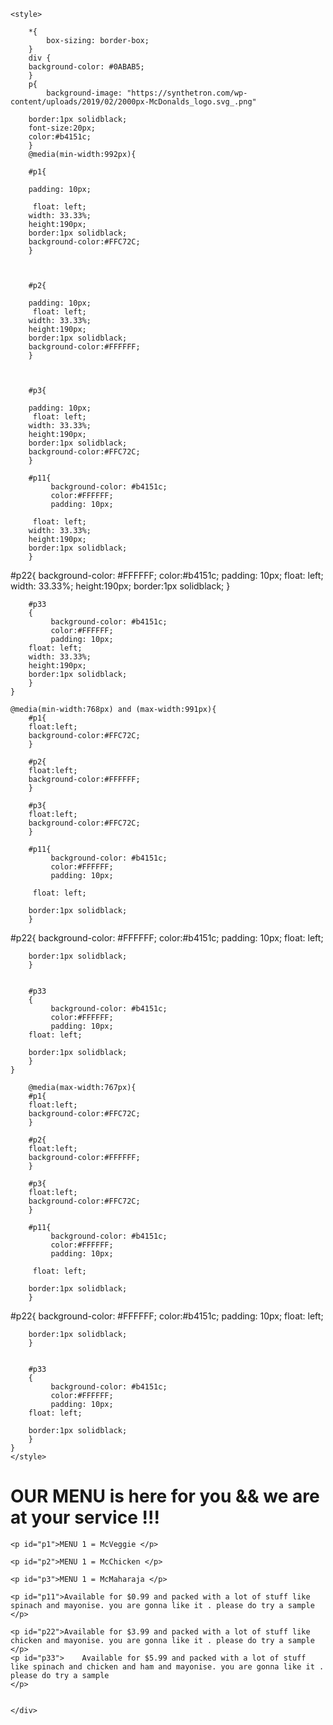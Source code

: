 <!DOCTYPE html>
<html>
<head>
	<title>Hello fellas . this is my first coursera project .i hope you are gonna like it .</title>
	
	<style>
		
		*{
			box-sizing: border-box;
		}
		div {
		background-color: #0ABAB5;
		}
		p{
			background-image: "https://synthetron.com/wp-content/uploads/2019/02/2000px-McDonalds_logo.svg_.png"
		
		border:1px solidblack;
		font-size:20px;
		color:#b4151c;
		}
		@media(min-width:992px){

		#p1{
		
		padding: 10px;
		
		 float: left;
        width: 33.33%;
		height:190px;
		border:1px solidblack;
		background-color:#FFC72C;	
		}

		
		
		#p2{
		
		padding: 10px;
		 float: left;
        width: 33.33%;
		height:190px;
		border:1px solidblack;
		background-color:#FFFFFF;	
		}

		
		
		#p3{
		
		padding: 10px;
		 float: left;
        width: 33.33%;
		height:190px;
		border:1px solidblack;
		background-color:#FFC72C;	
		}

		#p11{
			 background-color: #b4151c;
			 color:#FFFFFF;
			 padding: 10px;
		
		 float: left;
        width: 33.33%;
		height:190px;
		border:1px solidblack;
		}


#p22{
			 background-color: #FFFFFF;
			 color:#b4151c;
			 padding: 10px;
	float: left;
        width: 33.33%;
		height:190px;
		border:1px solidblack;
		}


		#p33
		{
			 background-color: #b4151c;
			 color:#FFFFFF;
			 padding: 10px;
		float: left;
        width: 33.33%;
		height:190px;
		border:1px solidblack;
		}
	}

    @media(min-width:768px) and (max-width:991px){
		#p1{
		float:left;
		background-color:#FFC72C;	
		}
		
		#p2{
		float:left;
		background-color:#FFFFFF;	
		}
		
		#p3{
		float:left;
		background-color:#FFC72C;	
		}

		#p11{
			 background-color: #b4151c;
			 color:#FFFFFF;
			 padding: 10px;
		
		 float: left;
       
		border:1px solidblack;
		}


#p22{
			 background-color: #FFFFFF;
			 color:#b4151c;
			 padding: 10px;
	float: left;
        
		border:1px solidblack;
		}


		#p33
		{
			 background-color: #b4151c;
			 color:#FFFFFF;
			 padding: 10px;
		float: left;
      
		border:1px solidblack;
		}
	}

		@media(max-width:767px){
		#p1{
		float:left;
		background-color:#FFC72C;	
		}
		
		#p2{
		float:left;
		background-color:#FFFFFF;	
		}
		
		#p3{
		float:left;
		background-color:#FFC72C;	
		}

		#p11{
			 background-color: #b4151c;
			 color:#FFFFFF;
			 padding: 10px;
		
		 float: left;
       
		border:1px solidblack;
		}


#p22{
			 background-color: #FFFFFF;
			 color:#b4151c;
			 padding: 10px;
	float: left;
      
		border:1px solidblack;
		}


		#p33
		{
			 background-color: #b4151c;
			 color:#FFFFFF;
			 padding: 10px;
		float: left;
        
		border:1px solidblack;
		}
	}
	</style>
</head>
<body>

<h1>OUR MENU is here for you && we are at your service !!! </h1>
<div>
	
	<p id="p1">MENU 1 = McVeggie </p>
		
	<p id="p2">MENU 1 = McChicken </p>
		
	<p id="p3">MENU 1 = McMaharaja </p>

	<p id="p11">Available for $0.99 and packed with a lot of stuff like spinach and mayonise. you are gonna like it . please do try a sample
	</p>

	<p id="p22">Available for $3.99 and packed with a lot of stuff like chicken and mayonise. you are gonna like it . please do try a sample
	</p>
	<p id="p33">	Available for $5.99 and packed with a lot of stuff like spinach and chicken and ham and mayonise. you are gonna like it . please do try a sample
	</p>
	
	
	</div>
</body>
</html>
